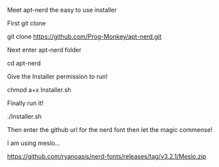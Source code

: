 Meet apt-nerd the easy to use installer

First git clone


git clone https://github.com/Prog-Monkey/apt-nerd.git


Next enter apt-nerd folder

cd apt-nerd

Give the Installer permission to run!


chmod a+x Installer.sh


Finally run it!


./Installer.sh


Then enter the github url for the nerd font then let the magic commense!


I am using meslo...


https://github.com/ryanoasis/nerd-fonts/releases/tag/v3.2.1/Meslo.zip
